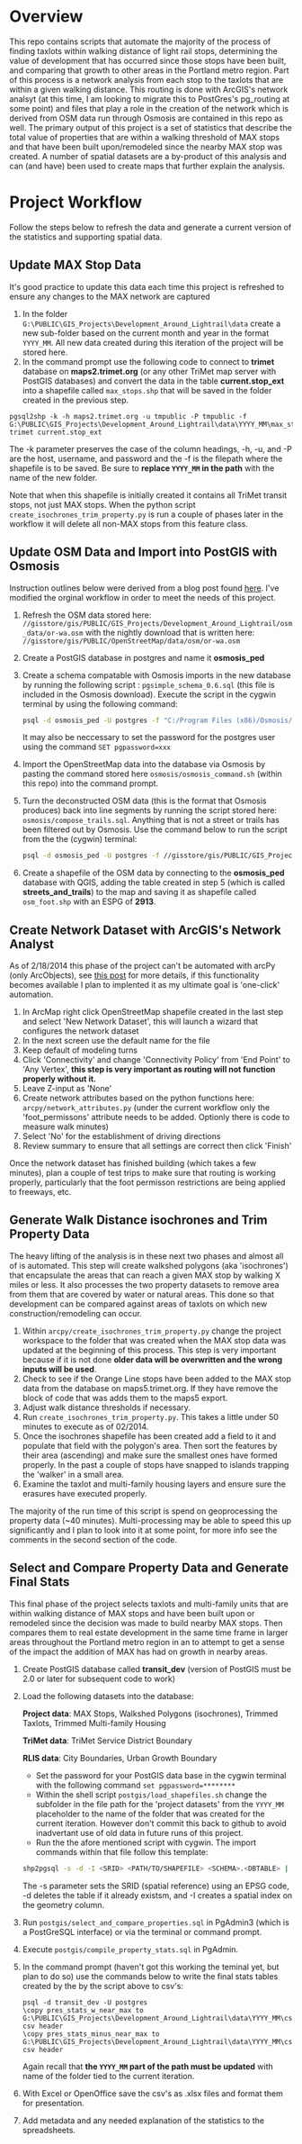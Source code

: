 # Overview

This repo contains scripts that automate the majority of the process of finding taxlots within walking distance of light rail stops, determining the value of development that has occurred since those stops have been built, and comparing that growth to other areas in the Portland metro region.  Part of this process is a network analysis from each stop to the taxlots that are within a given walking distance.  This routing is done with ArcGIS's network analsyt (at this time, I am looking to migrate this to PostGres's pg_routing at some point) and files that play a role in the creation of the network which is derived from OSM data run through Osmosis are contained in this repo as well.  The primary output of this project is a set of statistics that describe the total value of properties that are within a walking threshold of MAX stops and that have been built upon/remodeled since the nearby MAX stop was created.  A number of spatial datasets are a by-product of this analysis and can (and have) been used to create maps that further explain the analysis.

# Project Workflow

Follow the steps below to refresh the data and generate a current version of the statistics and supporting spatial data.

## Update MAX Stop Data

It's good practice to update this data each time this project is refreshed to ensure any changes to the MAX network are captured

1. In the folder `G:\PUBLIC\GIS_Projects\Development_Around_Lightrail\data` create a new sub-folder based on the current month and year in the format `YYYY_MM`.  All new data created during this iteration of the project will be stored here.
2. In the command prompt use the following code to connect to **trimet** database on **maps2.trimet.org** (or any other TriMet map server with PostGIS databases) and convert the data in the table **current.stop_ext** into a shapefile called `max_stops.shp` that will be saved in the folder created in the previous step.
 
 ```
 pgsql2shp -k -h maps2.trimet.org -u tmpublic -P tmpublic -f G:\PUBLIC\GIS_Projects\Development_Around_Lightrail\data\YYYY_MM\max_stops.shp trimet current.stop_ext
 ```
 The -k parameter preserves the case of the column headings, -h, -u, and -P are the host, username, and password and the -f is the filepath where the shapefile is to be saved.  Be sure to **replace `YYYY_MM` in the path** with the name of the new folder.
 
Note that when this shapefile is initially created it contains all TriMet transit stops, not just MAX stops.  When the python script `create_isochrones_trim_property.py` is run a couple of phases later in the workflow it will delete all non-MAX stops from this feature class.

## Update OSM Data and Import into PostGIS with Osmosis

Instruction outlines below were derived from a blog post found [here](http://skipperkongen.dk/2012/08/02/import-osm-data-into-postgis-using-osmosis/).  I've modified the orginal workflow in order to meet the needs of this project.

1. Refresh the OSM data stored here: `//gisstore/gis/PUBLIC/GIS_Projects/Development_Around_Lightrail/osm_data/or-wa.osm` with the nightly download that is written here: `//gisstore/gis/PUBLIC/OpenStreetMap/data/osm/or-wa.osm`
2. Create a PostGIS database in postgres and name it **osmosis_ped**
3. Create a schema compatable with Osmosis imports in the new database by running the following script : `pgsimple_schema_0.6.sql` (this file is included in the Osmosis download).  Execute the script in the cygwin terminal by using the following command:

    ```bash
    psql -d osmosis_ped -U postgres -f "C:/Program Files (x86)/Osmosis/script/pgsimple_schema_0.6.sql"
    ```
    It may also be neccessary to set the password for the postgres user using the command `SET pgpassword=xxx`

4. Import the OpenStreetMap data into the database via Osmosis by pasting the command stored here `osmosis/osmosis_command.sh` (within this repo) into the command prompt.
5. Turn the deconstructed OSM data (this is the format that Osmosis produces) back into line segments by running the script stored here: `osmosis/compose_trails.sql`.  Anything that is not a street or trails has been filtered out by Osmosis.  Use the command below to run the script from the the (cygwin) terminal:

    ```bash
    psql -d osmosis_ped -U postgres -f //gisstore/gis/PUBLIC/GIS_Projects/Development_Around_Lightrail/github/dev-near-lightrail/osmosis/compose_trails.sql
    ```

6. Create a shapefile of the OSM data by connecting to the **osmosis_ped** database with QGIS, adding the table created in step 5 (which is called **streets_and_trails**) to the map and saving it as shapefile called `osm_foot.shp` with an ESPG of **2913**.

## Create Network Dataset with ArcGIS's Network Analyst

As of 2/18/2014 this phase of the project can't be automated with arcPy (only ArcObjects), see [this post](http://gis.stackexchange.com/questions/59971/how-to-create-network-dataset-for-network-assistant-using-arcpy) for more details, if this functionality becomes available I plan to implented it as my ultimate goal is 'one-click' automation.

1. In ArcMap right click OpenStreetMap shapefile created in the last step and select 'New Network Dataset', this will launch a wizard that configures the network dataset
2. In the next screen use the default name for the file
3. Keep default of modeling turns
4. Click 'Connectivity' and change 'Connectivity Policy' from 'End Point' to 'Any Vertex', **this step is very important as routing will not function properly without it.**
5. Leave Z-input as 'None'
6. Create network attributes based on the python functions here: `arcpy/network_attributes.py` (under the current workflow only the 'foot_permissons' attribute needs to be added.  Optionly there is code to measure walk minutes) 
7. Select 'No' for the establishment of driving directions
8. Review summary to ensure that all settings are correct then click 'Finish'

Once the network dataset has finished building (which takes a few minutes), plan a couple of test trips to make sure that routing is working properly, particularly that the foot permisson restrictions are being applied to freeways, etc.

## Generate Walk Distance isochrones and Trim Property Data

The heavy lifting of the analysis is in these next two phases and almost all of is automated. This step will create walkshed polygons (aka 'isochrones') that encapsulate the areas that can reach a given MAX stop by walking X miles or less.  It also processes the two property datasets to remove area from them that are covered by water or natural areas.  This done so that development can be compared against areas of taxlots on which new construction/remodeling can occur.

1. Within `arcpy/create_isochrones_trim_property.py` change the project workspace to the folder that was created when the MAX stop data was updated at the beginning of this process.  This step is very important because if it is not done **older data will be overwritten and the wrong inputs will be used**.
2. Check to see if the Orange Line stops have been added to the MAX stop data from the database on maps5.trimet.org.  If they have remove the block of code that was adds them to the maps5 export.
3. Adjust walk distance thresholds if necessary.
4. Run `create_isochrones_trim_property.py`.  This takes a little under 50 minutes to execute as of 02/2014.
5. Once the isochrones shapefile has been created add a field to it and populate that field with the polygon's area.  Then sort the features by their area (ascending) and make sure the smallest ones have formed properly.  In the past a couple of stops have snapped to islands trapping the 'walker' in a small area.
6. Examine the taxlot and multi-family housing layers and ensure sure the erasures have executed properly.

The majority of the run time of this script is spend on geoprocessing the property data (~40 minutes).  Multi-processing may be able to speed this up significantly and I plan to look into it at some point, for more info see the comments in the second section of the code.

## Select and Compare Property Data and Generate Final Stats

This final phase of the project selects taxlots and multi-family units that are within walking distance of MAX stops and have been built upon or remodeled since the decision was made to build nearby MAX stops.   Then compares them to real estate development in the same time frame in larger areas throughout the Portland metro region in an to attempt to get a sense of the impact the addition of MAX has had on growth in nearby areas.

1. Create PostGIS database called **transit_dev** (version of PostGIS must be 2.0 or later for subsequent code to work) 
2. Load the following datasets into the database:
    
   **Project data**: MAX Stops, Walkshed Polygons (isochrones), Trimmed Taxlots, Trimmed Multi-family Housing
   
   **TriMet data**: TriMet Service District Boundary
    
   **RLIS data**: City Boundaries, Urban Growth Boundary
    * Set the password for your PostGIS data base in the cygwin terminal with the following command `set pgpassword=********`
    * Within the shell script `postgis/load_shapefiles.sh` change the subfolder in the file path for the 'project datasets' from the `YYYY_MM` placeholder to the name of the folder that was created for the current iteration.  However don't commit this back to github to avoid inadvertant use of old data in future runs of this project.
    * Run the the afore mentioned script with cygwin.  The import commands within that file follow this template:
    
    ```bash
    shp2pgsql -s -d -I <SRID> <PATH/TO/SHAPEFILE> <SCHEMA>.<DBTABLE> | psql -U <USERNAME> -d <DATABASE>
    ```

    The -s parameter sets the SRID (spatial reference) using an EPSG code, -d deletes the table if it already existsm, and -I creates a spatial index on the geometry column. 

3. Run `postgis/select_and_compare_properties.sql` in PgAdmin3 (which is a PostGreSQL interface) or via the terminal or command prompt.
4. Execute `postgis/compile_property_stats.sql` in PgAdmin.
5. In the command prompt (haven't got this working the teminal yet, but plan to do so) use the commands below to write the final stats tables created by the by the script above to csv's:
    
    ```
    psql -d transit_dev -U postgres
    \copy pres_stats_w_near_max to G:\PUBLIC\GIS_Projects\Development_Around_Lightrail\data\YYYY_MM\csv\max_dev_stats_w_near_props.csv csv header
    \copy pres_stats_minus_near_max to G:\PUBLIC\GIS_Projects\Development_Around_Lightrail\data\YYYY_MM\csv\max_dev_stats_minus_near_props.csv csv header
    ```
    Again recall that **the `YYYY_MM` part of the path must be updated** with name of the folder tied to the current iteration.

6. With Excel or OpenOffice save the csv's as .xlsx files and format them for presentation.
7. Add metadata and any needed explanation of the statistics to the spreadsheets.